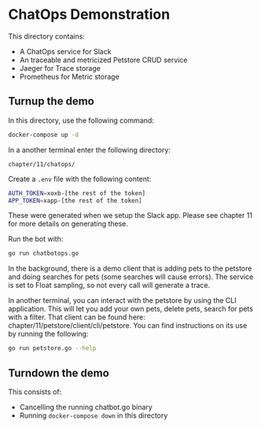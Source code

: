 # ChatOps Demonstration

This directory contains:

* A ChatOps service for Slack
* An traceable and metricized Petstore CRUD service
* Jaeger for Trace storage
* Prometheus for Metric storage

## Turnup the demo

In this directory, use the following command:

```bash
docker-compose up -d 
```

In a another terminal enter the following directory:
```
chapter/11/chatops/
```

Create a `.env` file with the following content:

```bash
AUTH_TOKEN=xoxb-[the rest of the token] 
APP_TOKEN=xapp-[the rest of the token] 
```

These were generated when we setup the Slack app. Please see chapter 11 for more details on generating these.

Run the bot with:

```bash
go run chatbotops.go 
```

In the background, there is a demo client that is adding pets to the petstore and doing searches for pets (some searches will cause errors). The service is set to Float sampling, so not every call will generate a trace. 

In another terminal, you can interact with the petstore by using the CLI application. This will let you add your own pets, delete pets, search for pets with a filter. That client can be found here: chapter/11/petstore/client/cli/petstore. You can find instructions on its use by running the following: 

```bash
go run petstore.go --help
```


## Turndown the demo

This consists of:

* Cancelling the running chatbot.go binary
* Running `docker-compose down` in this directory
